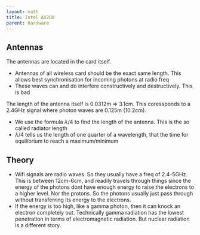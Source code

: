 ```yaml
---
layout: math
title: Intel AX200
parent: Hardware
---
```


## Antennas

The antennas are located in the card itself.

- Antennas of all wireless card should be the exact same length. This allows best synchronisation for incoming photons at radio freq
- These waves can and do interfere constructively and destructively. This is bad

The length of the antenna itself is 0.0312m => 3.1cm. This coressponds to a 2.4GHz signal where photon waves are 0.125m (10.2cm).

- We use the formula $\lambda/4$ to find the length of the antenna. This is the so called radiator length
- $\lambda/4$ tells us the length of one quarter of a wavelength, that the time for equilibrium to reach a maximum/minimum

## Theory

- Wifi signals are radio waves. So they usually have a freq of 2.4-5GHz. This is between 12cm-6cm, and readily travels through things since the energy of the photons dont have enough energy to raise the electrons to a higher level. Nor the protons. So the photons usually just pass through without transferring its energy to the electrons.
- If the energy is too high, like a gamma photon, then it can knock an electron completely out. Technically gamma radiation has the lowest penetration in terms of electromagnetic radiation. But nuclear radiation is a different story.
